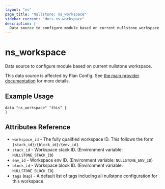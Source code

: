 ```yaml
---
layout: "ns"
page_title: "Nullstone: ns_workspace"
sidebar_current: "docs-ns-workspace"
description: |-
  Data source to configure module based on current nullstone workspace.
---
```


# ns_workspace

Data source to configure module based on current nullstone workspace.

This data source is affected by Plan Config. See [the main provider documentation](../index.html) for more details.

## Example Usage

```hcl
data "ns_workspace" "this" {
}
```

## Attributes Reference

* `workspace_id` - The fully qualified workspace ID. This follows the form `{stack_id}/{block_id}/{env_id}`.
* `stack_id` - Workspace stack ID. (Environment variable: `NULLSTONE_STACK_ID`)
* `env_id` - Workspace env ID. (Environment variable: `NULLSTONE_ENV_ID`)
* `block_id` - Workspace block ID. (Environment variable: `NULLSTONE_BLOCK_ID`)
* `tags` (`map`) - A default list of tags including all nullstone configuration for this workspace.
